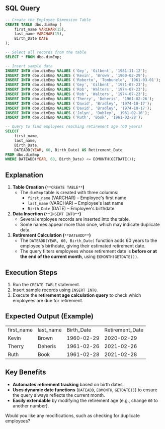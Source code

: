 ## **SQL Query**

```SQL
-- Create the Employee Dimension Table
CREATE TABLE dbo.dimEmp (
    first_name VARCHAR(15),
    last_name VARCHAR(15),
    Birth_Date DATE
);

-- Select all records from the table
SELECT * FROM dbo.dimEmp;

-- Insert sample data
INSERT INTO dbo.dimEmp VALUES ('Gey', 'Gilbent', '1981-11-12');
INSERT INTO dbo.dimEmp VALUES ('Kevin', 'Brown', '1960-02-29');
INSERT INTO dbo.dimEmp VALUES ('Roberto', 'Tombunelo', '1961-03-01');
INSERT INTO dbo.dimEmp VALUES ('Gey', 'Gilbent', '1971-07-23');
INSERT INTO dbo.dimEmp VALUES ('Rob', 'Walters', '1974-07-23');
INSERT INTO dbo.dimEmp VALUES ('Rob', 'Walters', '1974-07-23');
INSERT INTO dbo.dimEmp VALUES ('Therry', 'Deheris', '1961-02-26');
INSERT INTO dbo.dimEmp VALUES ('David', 'Bradley', '1974-10-17');
INSERT INTO dbo.dimEmp VALUES ('David', 'Bradley', '1974-10-17');
INSERT INTO dbo.dimEmp VALUES ('Jolyn', 'Dobley', '1961-02-16');
INSERT INTO dbo.dimEmp VALUES ('Ruth', 'Book', '1961-02-28');

-- Query to find employees reaching retirement age (60 years)
SELECT
    first_name,
    last_name,
    Birth_Date,
    DATEADD(YEAR, 60, Birth_Date) AS Retirement_Date
FROM dbo.dimEmp
WHERE DATEADD(YEAR, 60, Birth_Date) <= EOMONTH(GETDATE());
```

## **Explanation**

1. **Table Creation (**`**CREATE TABLE**`**)**
    - The `dimEmp` table is created with three columns:
        - `first_name` (VARCHAR) – Employee's first name
        - `last_name` (VARCHAR) – Employee's last name
        - `Birth_Date` (DATE) – Employee's birthdate
2. **Data Insertion (**`**INSERT INTO**`**)**
    - Several employee records are inserted into the table.
    - Some names appear more than once, which may indicate duplicate data.
3. **Retirement Calculation (**`**DATEADD**`**)**
    - The `DATEADD(YEAR, 60, Birth_Date)` function adds 60 years to the employee's birthdate, giving their estimated retirement date.
    - The query filters employees whose retirement date is **before or at the end of the current month**, using `EOMONTH(GETDATE())`.

## **Execution Steps**

1. Run the `CREATE TABLE` statement.
2. Insert sample records using `INSERT INTO`.
3. Execute the **retirement age calculation query** to check which employees are due for retirement.

## **Expected Output** (Example)

|   |   |   |   |
|---|---|---|---|
|first_name|last_name|Birth_Date|Retirement_Date|
|Kevin|Brown|1960-02-29|2020-02-29|
|Therry|Deheris|1961-02-26|2021-02-26|
|Ruth|Book|1961-02-28|2021-02-28|

## **Key Benefits**

- **Automates retirement tracking** based on birth dates.
- **Uses dynamic date functions** (`DATEADD`, `EOMONTH`, `GETDATE()`) to ensure the query always reflects the current month.
- **Easily extendable** by modifying the retirement age (e.g., change `60` to another number).

Would you like any modifications, such as checking for duplicate employees?
